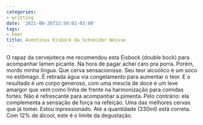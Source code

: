 ```yaml
---
categories:
- writting
date: '2021-08-26T22:50:02-03:00'
tags:
- beer
title: Aventinus Eisbock da Schneider Weisse
---
```


O rapaz da cervejoteca me recomendou esta Eisbock (double bock) para acompanhar lamen picante. Na hora de pagar achei caro pra porra. Porém, mordo minha língua. Que cerva sensacionisse. Seu teor alcoólico é um soco no estômago. É retirada água via congelamento para aumentar o teor. E o resultado é um corpo generoso, com uma mescla de doce e um leve amargor que vem como linha de frente na harmonização para comidas fortes. Não é refrescante para acompanhar a pimenta. Pelo contrário: ela complementa a sensação de força na refeição. Uma das melhores cervas que já tomei. Estou inpressionado. Até a quantidade (330ml) está correta. Com 12% de álcool, este é o limite da degustação.

